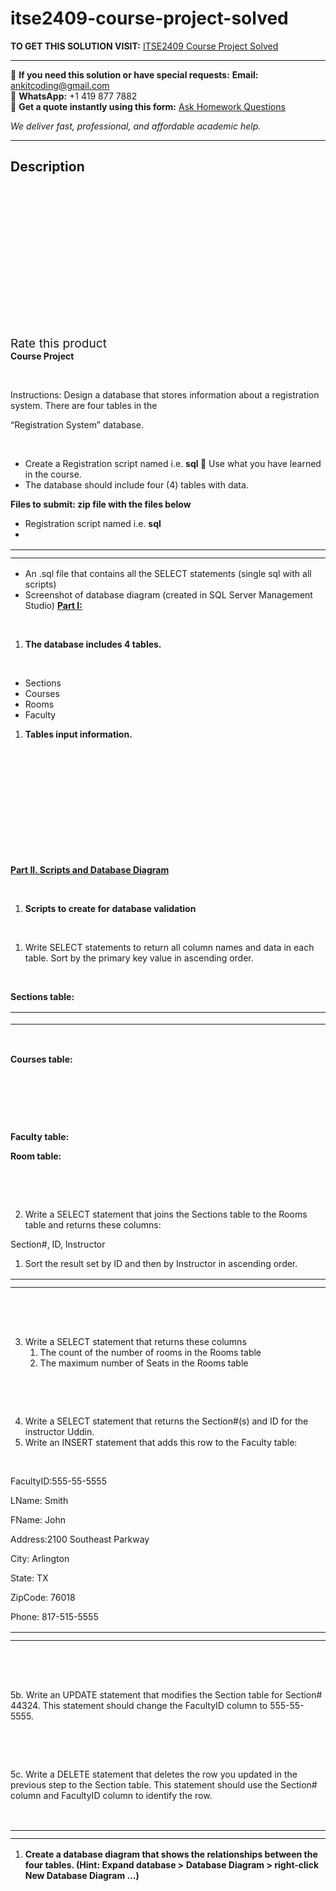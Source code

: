 # itse2409-course-project-solved
**TO GET THIS SOLUTION VISIT:** [ITSE2409 Course Project Solved](https://www.ankitcodinghub.com/product/itse2409-course-project-solved/)


---

📩 **If you need this solution or have special requests:** **Email:** ankitcoding@gmail.com  
📱 **WhatsApp:** +1 419 877 7882  
📄 **Get a quote instantly using this form:** [Ask Homework Questions](https://www.ankitcodinghub.com/services/ask-homework-questions/)

*We deliver fast, professional, and affordable academic help.*

---

<h2>Description</h2>



<div class="kk-star-ratings kksr-auto kksr-align-center kksr-valign-top" data-payload="{&quot;align&quot;:&quot;center&quot;,&quot;id&quot;:&quot;90843&quot;,&quot;slug&quot;:&quot;default&quot;,&quot;valign&quot;:&quot;top&quot;,&quot;ignore&quot;:&quot;&quot;,&quot;reference&quot;:&quot;auto&quot;,&quot;class&quot;:&quot;&quot;,&quot;count&quot;:&quot;0&quot;,&quot;legendonly&quot;:&quot;&quot;,&quot;readonly&quot;:&quot;&quot;,&quot;score&quot;:&quot;0&quot;,&quot;starsonly&quot;:&quot;&quot;,&quot;best&quot;:&quot;5&quot;,&quot;gap&quot;:&quot;4&quot;,&quot;greet&quot;:&quot;Rate this product&quot;,&quot;legend&quot;:&quot;0\/5 - (0 votes)&quot;,&quot;size&quot;:&quot;24&quot;,&quot;title&quot;:&quot;ITSE2409 Course Project Solved&quot;,&quot;width&quot;:&quot;0&quot;,&quot;_legend&quot;:&quot;{score}\/{best} - ({count} {votes})&quot;,&quot;font_factor&quot;:&quot;1.25&quot;}">

<div class="kksr-stars">

<div class="kksr-stars-inactive">
            <div class="kksr-star" data-star="1" style="padding-right: 4px">


<div class="kksr-icon" style="width: 24px; height: 24px;"></div>
        </div>
            <div class="kksr-star" data-star="2" style="padding-right: 4px">


<div class="kksr-icon" style="width: 24px; height: 24px;"></div>
        </div>
            <div class="kksr-star" data-star="3" style="padding-right: 4px">


<div class="kksr-icon" style="width: 24px; height: 24px;"></div>
        </div>
            <div class="kksr-star" data-star="4" style="padding-right: 4px">


<div class="kksr-icon" style="width: 24px; height: 24px;"></div>
        </div>
            <div class="kksr-star" data-star="5" style="padding-right: 4px">


<div class="kksr-icon" style="width: 24px; height: 24px;"></div>
        </div>
    </div>

<div class="kksr-stars-active" style="width: 0px;">
            <div class="kksr-star" style="padding-right: 4px">


<div class="kksr-icon" style="width: 24px; height: 24px;"></div>
        </div>
            <div class="kksr-star" style="padding-right: 4px">


<div class="kksr-icon" style="width: 24px; height: 24px;"></div>
        </div>
            <div class="kksr-star" style="padding-right: 4px">


<div class="kksr-icon" style="width: 24px; height: 24px;"></div>
        </div>
            <div class="kksr-star" style="padding-right: 4px">


<div class="kksr-icon" style="width: 24px; height: 24px;"></div>
        </div>
            <div class="kksr-star" style="padding-right: 4px">


<div class="kksr-icon" style="width: 24px; height: 24px;"></div>
        </div>
    </div>
</div>


<div class="kksr-legend" style="font-size: 19.2px;">
            <span class="kksr-muted">Rate this product</span>
    </div>
    </div>
<strong>Course Project </strong>

<strong>&nbsp;</strong>

Instructions: Design a database that stores information about a registration system. There are four tables in the

“Registration System” database.

&nbsp;

<ul>
<li>Create a Registration script named i.e. <strong>sql </strong> Use what you have learned in the course.</li>
<li>The database should include four (4) tables with data.</li>
</ul>
<strong>Files to submit: zip file with the files below </strong>

<ul>
<li>Registration script named i.e. <strong>sql</strong></li>
<li></li>
</ul>
<table>
<tbody>
<tr>
<td width="581"></td>
</tr>
<tr>
<td></td>
<td></td>
</tr>
</tbody>
</table>
<ul>
<li>
An .sql file that contains all the SELECT statements (single sql with all scripts)</li>
<li>Screenshot of database diagram (created in SQL Server Management Studio) <strong><u>Part I:</u> </strong></li>
</ul>
<strong>&nbsp;</strong>

<ol>
<li><strong>The database includes 4 tables. </strong></li>
</ol>
<strong>&nbsp;</strong>

<ul>
<li>Sections</li>
<li>Courses</li>
<li>Rooms</li>
<li>Faculty</li>
</ul>
<ol>
<li><strong>Tables input information. </strong></li>
</ol>
<strong>&nbsp;</strong>

&nbsp;

<strong>&nbsp;</strong>

<strong>&nbsp;</strong>

<strong>&nbsp;</strong>

<strong>&nbsp;</strong>

<strong><u>Part II. Scripts and Database Diagram</u> </strong>

<strong>&nbsp;</strong>

<ol>
<li><strong> Scripts to create for database validation </strong></li>
</ol>
<strong>&nbsp;</strong>

<ol>
<li>Write SELECT statements to return all column names and data in each table. Sort by the primary key value in ascending order.</li>
</ol>
&nbsp;

<strong>Sections table: </strong>

<table>
<tbody>
<tr>
<td width="29"></td>
<td width="437"></td>
<td width="115"></td>
<td width="15"></td>
</tr>
<tr>
<td></td>
<td rowspan="2"></td>
<td></td>
<td></td>
</tr>
<tr>
<td></td>
</tr>
</tbody>
</table>
<strong>&nbsp;</strong>

<strong>Courses table: </strong>

<strong>&nbsp;</strong>

<strong>&nbsp;</strong>

<strong>&nbsp;</strong>

<strong>Faculty table: </strong>

<strong>Room table: </strong>

<strong>&nbsp;</strong>

<strong>&nbsp;</strong>

<ol start="2">
<li>Write a SELECT statement that joins the Sections table to the Rooms table and returns these columns:</li>
</ol>
Section#, ID, Instructor

<ol>
<li>Sort the result set by ID and then by Instructor in ascending order.</li>
</ol>
<table>
<tbody>
<tr>
<td width="581"></td>
</tr>
<tr>
<td></td>
<td></td>
</tr>
</tbody>
</table>
&nbsp;

&nbsp;

<ol start="3">
<li>Write a SELECT statement that returns these columns
<ol>
<li>The count of the number of rooms in the Rooms table</li>
<li>The maximum number of Seats in the Rooms table</li>
</ol>
</li>
</ol>
&nbsp;

&nbsp;

<ol start="4">
<li>Write a SELECT statement that returns the Section#(s) and ID for the instructor Uddin.</li>
<li>Write an INSERT statement that adds this row to the Faculty table:</li>
</ol>
&nbsp;

FacultyID:555-55-5555

LName: Smith

FName: John

Address:2100 Southeast Parkway

City: Arlington

State: TX

ZipCode: 76018

Phone: 817-515-5555

<table>
<tbody>
<tr>
<td width="581"></td>
</tr>
<tr>
<td></td>
<td></td>
</tr>
</tbody>
</table>
&nbsp;

&nbsp;

5b. Write an UPDATE statement that modifies the Section table for Section# 44324. This statement should change the FacultyID column to 555-55-5555.

&nbsp;

&nbsp;

5c. Write a DELETE statement that deletes the row you updated in the previous step to the Section table. This statement should use the Section# column and FacultyID column to identify the row.

&nbsp;

<table>
<tbody>
<tr>
<td width="581"></td>
</tr>
<tr>
<td></td>
<td></td>
</tr>
</tbody>
</table>
<ol>
<li>
<strong> Create a database diagram that shows the relationships between the four tables. (Hint: Expand database &gt; Database Diagram &gt; right-click New Database Diagram …) </strong></li>
</ol>
<strong>&nbsp;</strong>

&nbsp;
